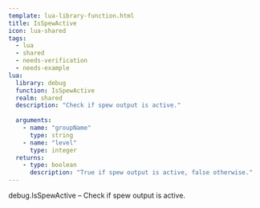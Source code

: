 ```yaml
---
template: lua-library-function.html
title: IsSpewActive
icon: lua-shared
tags:
  - lua
  - shared
  - needs-verification
  - needs-example
lua:
  library: debug
  function: IsSpewActive
  realm: shared
  description: "Check if spew output is active."
  
  arguments:
    - name: "groupName"
      type: string
    - name: "level"
      type: integer
  returns:
    - type: boolean
      description: "True if spew output is active, false otherwise."
---
```


<div class="lua__search__keywords">
debug.IsSpewActive &#x2013; Check if spew output is active.
</div>
